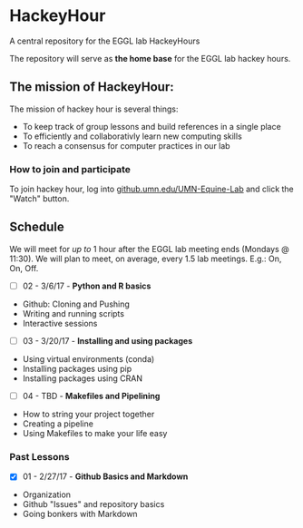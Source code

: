 # HackeyHour
A central repository for the EGGL lab HackeyHours

The repository will serve as **the home base** for the EGGL lab hackey hours. 

## The mission of HackeyHour: 

The mission of hackey hour is several things:

+ To keep track of group lessons and build references in a single place
+ To efficiently and collaborativly learn new computing skills
+ To reach a consensus for computer practices in our lab

### How to join and participate
To join hackey hour, log into [github.umn.edu/UMN-Equine-Lab](http://github.umn.edu/UMN-Equine-Lab) and click the "Watch" button. 
## Schedule
We will meet for *up to* 1 hour after the EGGL lab meeting ends (Mondays @ 11:30). We will plan to meet, on average, every 1.5 lab meetings. E.g.: On, On, Off.

- [ ] 02 - 3/6/17 - **Python and R basics**
+ Github: Cloning and Pushing
+ Writing and running scripts
+ Interactive sessions
 
- [ ] 03 - 3/20/17 - **Installing and using packages**
+ Using virtual environments (conda)
+ Installing packages using pip
+ Installing packages using CRAN

- [ ] 04 - TBD - **Makefiles and Pipelining**
+ How to string your project together
+ Creating a pipeline
+ Using Makefiles to make your life easy

### Past Lessons

- [x] 01 - 2/27/17 - **Github Basics and Markdown**
+ Organization 
+ Github "Issues" and repository basics
+ Going bonkers with Markdown

